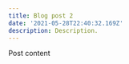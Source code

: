 ```yaml
---
title: Blog post 2
date: '2021-05-28T22:40:32.169Z'
description: Description.
---
```


Post content
